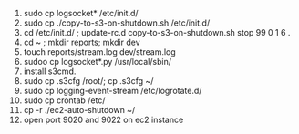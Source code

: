 1. sudo cp logsocket* /etc/init.d/
2. sudo cp ./copy-to-s3-on-shutdown.sh /etc/init.d/
3. cd /etc/init.d/ ; update-rc.d copy-to-s3-on-shutdown.sh stop 99 0 1 6 .
4. cd ~ ; mkdir reports; mkdir dev
5. touch reports/stream.log dev/stream.log
6. sudoo cp logsocket*.py /usr/local/sbin/
7. install s3cmd.
8. sudo cp .s3cfg /root/; cp .s3cfg ~/
9. sudo cp logging-event-stream /etc/logrotate.d/
10. sudo cp crontab /etc/
11. cp -r ./ec2-auto-shutdown ~/
12. open port 9020 and 9022 on ec2 instance
